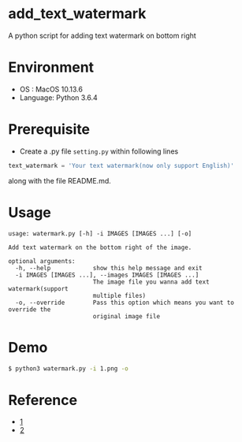 # add_text_watermark
A python script for adding text watermark on bottom right

# Environment
- OS : MacOS 10.13.6
- Language: Python 3.6.4

# Prerequisite
- Create a .py file `setting.py` within following lines
```python
text_watermark = 'Your text watermark(now only support English)'
```
along with the file README.md.

# Usage
```
usage: watermark.py [-h] -i IMAGES [IMAGES ...] [-o]

Add text watermark on the bottom right of the image.

optional arguments:
  -h, --help            show this help message and exit
  -i IMAGES [IMAGES ...], --images IMAGES [IMAGES ...]
                        The image file you wanna add text watermark(support
                        multiple files)
  -o, --override        Pass this option which means you want to override the
                        original image file
```
  
# Demo
```bash
$ python3 watermark.py -i 1.png -o
```

# Reference
- [1](http://turboagram.com/FiEe)
- [2](http://turboagram.com/FiHD)
